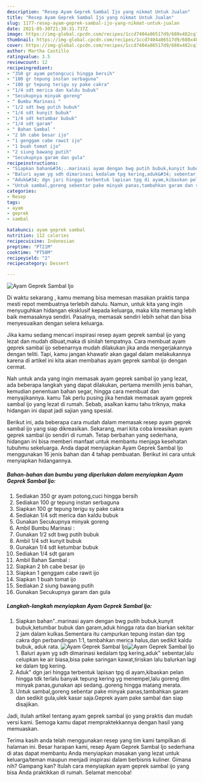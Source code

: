 ```yaml
---
description: "Resep Ayam Geprek Sambal Ijo yang nikmat Untuk Jualan"
title: "Resep Ayam Geprek Sambal Ijo yang nikmat Untuk Jualan"
slug: 1177-resep-ayam-geprek-sambal-ijo-yang-nikmat-untuk-jualan
date: 2021-05-30T21:30:31.737Z
image: https://img-global.cpcdn.com/recipes/1ccd7404a86517d9/680x482cq70/ayam-geprek-sambal-ijo-foto-resep-utama.jpg
thumbnail: https://img-global.cpcdn.com/recipes/1ccd7404a86517d9/680x482cq70/ayam-geprek-sambal-ijo-foto-resep-utama.jpg
cover: https://img-global.cpcdn.com/recipes/1ccd7404a86517d9/680x482cq70/ayam-geprek-sambal-ijo-foto-resep-utama.jpg
author: Martha Castillo
ratingvalue: 3.5
reviewcount: 12
recipeingredient:
- "350 gr ayam potongcuci hingga bersih"
- "100 gr tepung instan serbaguna"
- "100 gr tepung terigu sy pake cakra"
- "1/4 sdt merica dan kaldu bubuk"
- "Secukupnya minyak goreng"
- " Bumbu Marinasi "
- "1/2 sdt bwg putih bubuk"
- "1/4 sdt kunyit bubuk"
- "1/4 sdt ketumbar bubuk"
- "1/4 sdt garam"
- " Bahan Sambal "
- "2 bh cabe besar ijo"
- "1 genggam cabe rawit ijo"
- "1 buah tomat ijo"
- "2 siung bawang putih"
- "Secukupnya garam dan gula"
recipeinstructions:
- "Siapkan bahan&#34;..marinasi ayam dengan bwg putih bubuk,kunyit bubuk,ketumbar bubuk dan garam,aduk hingga rata dan biarkan sekitar 2 jam dalam kulkas.Sementara itu campurkan tepung instan dan tpg cakra dgn perbandingan 1:1, tambahkan merica halus,dan sedikit kaldu bubuk, aduk rata."
- "Baluri ayam yg sdh dimarinasi kedalam tpg kering,aduk&#34; sebentar,lalu celupkan ke air biasa,bisa pake saringan kawat,tiriskan lalu balurkan lagi ke dalam tpg kering."
- "Aduk&#34; dgn jari hingga terbentuk lapisan tpg di ayam,kibaskan pelan hingga tdk terlalu banyak tepung kering yg menempel,lalu goreng dlm minyak panas,gunakan api sedang..goreng hingga matang merata."
- "Untuk sambal,goreng sebentar pake minyak panas,tambahkan garam dan sedikit gula,ulek kasar saja.Geprek ayam pake sambal dan siap disajikan."
categories:
- Resep
tags:
- ayam
- geprek
- sambal

katakunci: ayam geprek sambal 
nutrition: 112 calories
recipecuisine: Indonesian
preptime: "PT21M"
cooktime: "PT58M"
recipeyield: "2"
recipecategory: Dessert

---
```



![Ayam Geprek Sambal Ijo](https://img-global.cpcdn.com/recipes/1ccd7404a86517d9/680x482cq70/ayam-geprek-sambal-ijo-foto-resep-utama.jpg)

Di waktu  sekarang , kamu memang bisa memesan masakan praktis tanpa mesti repot membuatnya terlebih dahulu. Namun, untuk kita yang ingin menyuguhkan hidangan eksklusif kepada keluarga, maka kita memang lebih baik memasaknya sendiri. Pasalnya, memasak sendiri lebih sehat dan bisa menyesuaikan dengan selera keluarga.

Jika kamu sedang mencari inspirasi resep ayam geprek sambal ijo yang lezat dan mudah dibuat,maka di sinilah tempatnya. Cara membuat ayam geprek sambal ijo  sebenarnya mudah dilakukan jika anda mengerjakannya dengan teliti. Tapi, kamu jangan khawatir akan gagal dalam melakukannya 
karena di artikel ini kita akan membahas ayam geprek sambal ijo dengan cermat.  



Nah untuk anda yang ingin memasak ayam geprek sambal ijo yang lezat, ada beberapa langkah yang dapat dilakukan, pertama memilih jenis bahan, kemudian penentuan bahan segar, hingga cara membuat dan menyajikannya. kamu Tak perlu pusing jika hendak memasak ayam geprek sambal ijo yang lezat di rumah. Sebab, asalkan kamu  tahu triknya, maka hidangan ini dapat jadi sajian yang spesial.

Berikut ini, ada beberapa cara mudah dalam memasak resep ayam geprek sambal ijo yang siap dikreasikan. Sekarang, mari kita coba kreasikan ayam geprek sambal ijo sendiri di rumah. Tetap berbahan yang sederhana, hidangan ini bisa memberi manfaat untuk membantu menjaga kesehatan tubuhmu sekeluarga. Anda dapat menyiapkan Ayam Geprek Sambal Ijo menggunakan 16 jenis bahan dan 4 tahap pembuatan. Berikut ini cara untuk menyiapkan hidangannya.

<!--inarticleads1-->

##### Bahan-bahan dan bumbu yang diperlukan dalam menyiapkan Ayam Geprek Sambal Ijo:

1. Sediakan 350 gr ayam potong,cuci hingga bersih
1. Sediakan 100 gr tepung instan serbaguna
1. Siapkan 100 gr tepung terigu sy pake cakra
1. Sediakan 1/4 sdt merica dan kaldu bubuk
1. Gunakan Secukupnya minyak goreng
1. Ambil  Bumbu Marinasi :
1. Gunakan 1/2 sdt bwg putih bubuk
1. Ambil 1/4 sdt kunyit bubuk
1. Gunakan 1/4 sdt ketumbar bubuk
1. Sediakan 1/4 sdt garam
1. Ambil  Bahan Sambal :
1. Siapkan 2 bh cabe besar ijo
1. Siapkan 1 genggam cabe rawit ijo
1. Siapkan 1 buah tomat ijo
1. Sediakan 2 siung bawang putih
1. Gunakan Secukupnya garam dan gula




<!--inarticleads2-->

##### Langkah-langkah menyiapkan Ayam Geprek Sambal Ijo:

1. Siapkan bahan&#34;..marinasi ayam dengan bwg putih bubuk,kunyit bubuk,ketumbar bubuk dan garam,aduk hingga rata dan biarkan sekitar 2 jam dalam kulkas.Sementara itu campurkan tepung instan dan tpg cakra dgn perbandingan 1:1, tambahkan merica halus,dan sedikit kaldu bubuk, aduk rata.
<img src="https://img-global.cpcdn.com/steps/a4f3fb5519eaf244/160x128cq70/ayam-geprek-sambal-ijo-langkah-memasak-1-foto.jpg" alt="Ayam Geprek Sambal Ijo"><img src="https://img-global.cpcdn.com/steps/1db4df1f0f0f17fb/160x128cq70/ayam-geprek-sambal-ijo-langkah-memasak-1-foto.jpg" alt="Ayam Geprek Sambal Ijo">1. Baluri ayam yg sdh dimarinasi kedalam tpg kering,aduk&#34; sebentar,lalu celupkan ke air biasa,bisa pake saringan kawat,tiriskan lalu balurkan lagi ke dalam tpg kering.
1. Aduk&#34; dgn jari hingga terbentuk lapisan tpg di ayam,kibaskan pelan hingga tdk terlalu banyak tepung kering yg menempel,lalu goreng dlm minyak panas,gunakan api sedang..goreng hingga matang merata.
1. Untuk sambal,goreng sebentar pake minyak panas,tambahkan garam dan sedikit gula,ulek kasar saja.Geprek ayam pake sambal dan siap disajikan.




Jadi, itulah artikel tentang  ayam geprek sambal ijo  yang praktis dan mudah versi kami. Semoga kamu dapat mempraktekkannya dengan hasil yang memuaskan. 

Terima kasih anda telah menggunakan resep yang tim kami tampilkan di halaman ini. Besar harapan kami, resep  Ayam Geprek Sambal Ijo sederhana di atas dapat membantu Anda menyiapkan masakan yang lezat untuk keluarga/teman maupun menjadi inspirasi dalam berbisnis kuliner. Gimana nih? Gampang kan? Itulah cara menyiapkan ayam geprek sambal ijo yang bisa Anda praktikkan di rumah. Selamat mencoba!

